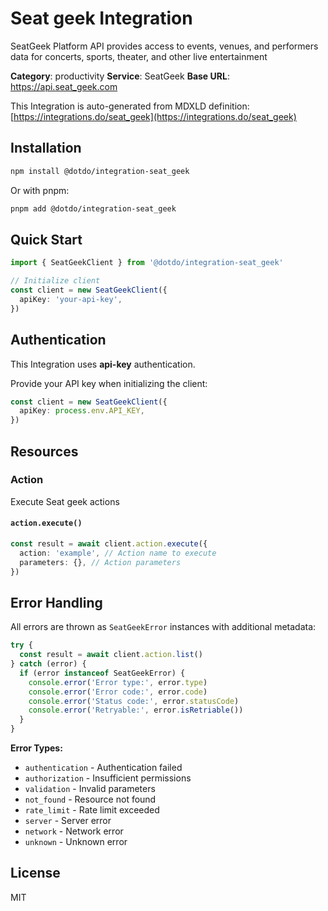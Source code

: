 # Seat geek Integration

SeatGeek Platform API provides access to events, venues, and performers data for concerts, sports, theater, and other live entertainment

**Category**: productivity
**Service**: SeatGeek
**Base URL**: https://api.seat_geek.com

This Integration is auto-generated from MDXLD definition: [https://integrations.do/seat_geek](https://integrations.do/seat_geek)

## Installation

```bash
npm install @dotdo/integration-seat_geek
```

Or with pnpm:

```bash
pnpm add @dotdo/integration-seat_geek
```

## Quick Start

```typescript
import { SeatGeekClient } from '@dotdo/integration-seat_geek'

// Initialize client
const client = new SeatGeekClient({
  apiKey: 'your-api-key',
})
```

## Authentication

This Integration uses **api-key** authentication.

Provide your API key when initializing the client:

```typescript
const client = new SeatGeekClient({
  apiKey: process.env.API_KEY,
})
```

## Resources

### Action

Execute Seat geek actions

#### `action.execute()`

```typescript
const result = await client.action.execute({
  action: 'example', // Action name to execute
  parameters: {}, // Action parameters
})
```

## Error Handling

All errors are thrown as `SeatGeekError` instances with additional metadata:

```typescript
try {
  const result = await client.action.list()
} catch (error) {
  if (error instanceof SeatGeekError) {
    console.error('Error type:', error.type)
    console.error('Error code:', error.code)
    console.error('Status code:', error.statusCode)
    console.error('Retryable:', error.isRetriable())
  }
}
```

**Error Types:**

- `authentication` - Authentication failed
- `authorization` - Insufficient permissions
- `validation` - Invalid parameters
- `not_found` - Resource not found
- `rate_limit` - Rate limit exceeded
- `server` - Server error
- `network` - Network error
- `unknown` - Unknown error

## License

MIT
